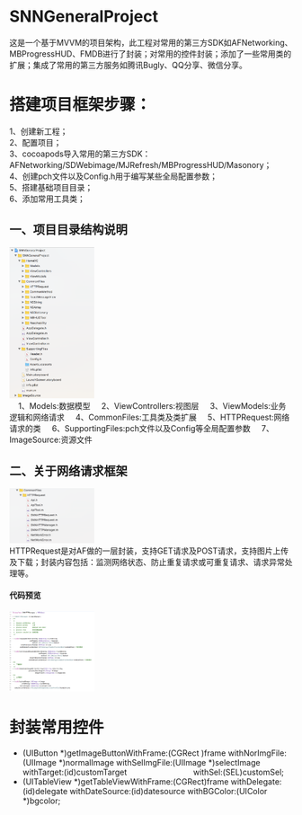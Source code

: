 # SNNGeneralProject
这是一个基于MVVM的项目架构，此工程对常用的第三方SDK如AFNetworking、MBProgressHUD、FMDB进行了封装；对常用的控件封装；添加了一些常用类的扩展；集成了常用的第三方服务如腾讯Bugly、QQ分享、微信分享。
# 搭建项目框架步骤：
1、创建新工程；<br>
2、配置项目；<br>
3、cocoapods导入常用的第三方SDK：AFNetworking/SDWebimage/MJRefresh/MBProgressHUD/Masonory；<br>
4、创建pch文件以及Config.h用于编写某些全局配置参数；<br>
5、搭建基础项目目录；<br>
6、添加常用工具类；<br>
## 一、项目目录结构说明
<img src="https://github.com/Msshinana/imagesource/blob/master/SNNGeneralProject一级目录结构.png" width="30%" height="30%"><br>
      1、Models:数据模型
      2、ViewControllers:视图层
      3、ViewModels:业务逻辑和网络请求
      4、CommonFiles:工具类及类扩展
      5、HTTPRequest:网络请求的类
      6、SupportingFiles:pch文件以及Config等全局配置参数
      7、ImageSource:资源文件

## 二、关于网络请求框架
<img src="https://github.com/Msshinana/imagesource/blob/master/HTTPRequest目录结构.png" width="30%" height="30%"><br>
HTTPRequest是对AF做的一层封装，支持GET请求及POST请求，支持图片上传及下载；封装内容包括：监测网络状态、防止重复请求或可重复请求、请求异常处理等。
#### 代码预览
<img src="https://github.com/Msshinana/imagesource/blob/master/HTTPManager预览.png" width="30%" height="30%"><br>


# 封装常用控件
+ (UIButton *)getImageButtonWithFrame:(CGRect )frame
                       withNorImgFile:(UIImage *)normalImage
                       withSelImgFile:(UIImage *)selectImage
                           withTarget:(id)customTarget
                              withSel:(SEL)customSel;<br>
+ (UITableView *)getTableViewWithFrame:(CGRect)frame
                          withDelegate:(id)delegate
                        withDateSource:(id)datesource
                           withBGColor:(UIColor *)bgcolor;
                           
